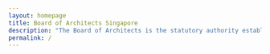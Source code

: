 ```yaml
---
layout: homepage
title: Board of Architects Singapore
description: "The Board of Architects is the statutory authority established to administer the Architects Act in Singapore."
permalink: /
---
```

<!-- Type your notification here - the notification bar will not appear if this is empty. For other changes, refer to _data/homepage.yml to edit the homepage -->
